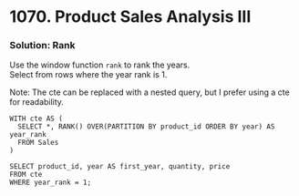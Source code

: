 # 1070. Product Sales Analysis III

### Solution: Rank
Use the window function `rank` to rank the years.  
Select from rows where the year rank is 1.  

Note: The cte can be replaced with a nested query, but I prefer using a cte for readability.  
```
WITH cte AS (
  SELECT *, RANK() OVER(PARTITION BY product_id ORDER BY year) AS year_rank
  FROM Sales
)

SELECT product_id, year AS first_year, quantity, price
FROM cte
WHERE year_rank = 1;
```